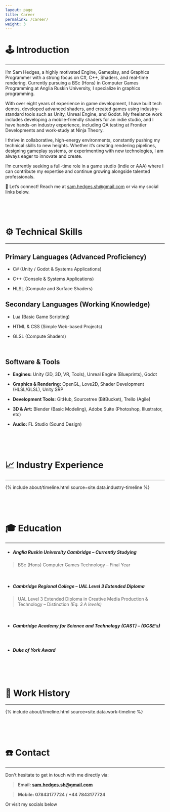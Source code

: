 ```yaml
---
layout: page
title: Career
permalink: /career/
weight: 3
---
```


# **🕹️ Introduction️**

---

I’m Sam Hedges, a highly motivated Engine, Gameplay, and Graphics Programmer with a strong focus on C#, C++, Shaders, and real-time rendering. Currently pursuing a BSc (Hons) in Computer Games Programming at Anglia Ruskin University, I specialize in graphics programming.

With over eight years of experience in game development, I have built tech demos, developed advanced shaders, and created games using industry-standard tools such as Unity, Unreal Engine, and Godot. My freelance work includes developing a mobile-friendly shaders for an indie studio, and I have hands-on industry experience, including QA testing at Frontier Developments and work-study at Ninja Theory.

I thrive in collaborative, high-energy environments, constantly pushing my technical skills to new heights. Whether it’s creating rendering pipelines, designing gameplay systems, or experimenting with new technologies, I am always eager to innovate and create.

I’m currently seeking a full-time role in a game studio (indie or AAA) where I can contribute my expertise and continue growing alongside talented professionals.

📩 Let’s connect! Reach me at sam.hedges.sh@gmail.com or via my social links below.

<p>&nbsp;</p>
<p>&nbsp;</p>

# **⚙️ Technical Skills️**

---

## Primary Languages (Advanced Proficiency)

-   C# (Unity / Godot & Systems Applications)

-   C++ (Console & Systems Applications)
    
-   HLSL (Compute and Surface Shaders)
    

## Secondary Languages (Working Knowledge)

-   Lua (Basic Game Scripting)
    
-   HTML & CSS (Simple Web-based Projects)

-   GLSL (Compute Shaders)

<p>&nbsp;</p>

## Software & Tools

-   **Engines:** Unity (2D, 3D, VR, Tools), Unreal Engine (Blueprints), Godot
    
-   **Graphics & Rendering:** OpenGL, Love2D, Shader Development (HLSL/GLSL), Unity SRP
    
-   **Development Tools:** GitHub, Sourcetree (BitBucket), Trello (Agile)
    
-   **3D & Art:** Blender (Basic Modeling), Adobe Suite (Photoshop, Illustrator, etc)
    
-   **Audio:** FL Studio (Sound Design)

<p>&nbsp;</p>
<p>&nbsp;</p>

# **📈 Industry Experience**

---

{% include about/timeline.html source=site.data.industry-timeline %}

<p>&nbsp;</p>
<p>&nbsp;</p>

# **🎓 Education**

---

- ##### Anglia Ruskin University Cambridge – Currently Studying
> BSc (Hons) Computer Games Technology – Final Year
<p>&nbsp;</p>

- ##### Cambridge Regional College – UAL Level 3 Extended Diploma
> UAL Level 3 Extended Diploma in Creative Media Production & Technology – Distinction *(Eq. 3 A levels)*
<p>&nbsp;</p>

- ##### Cambridge Academy for Science and Technology (CAST) – (GCSE’s)
<p>&nbsp;</p>

- ##### Duke of York Award 
<p>&nbsp;</p>
<p>&nbsp;</p>

# **🏢 Work History**

---

{% include about/timeline.html source=site.data.work-timeline %}

<p>&nbsp;</p>
<p>&nbsp;</p>

# **☎️ Contact️**

---

Don't hesitate to get in touch with me directly via:

> **Email: [sam.hedges.sh@gmail.com](mailto:sam.hedges.sh@gmail.com)**

> **Mobile: 07843177724 / +44 7843177724**

Or visit my socials below